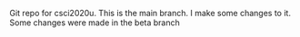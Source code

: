 Git repo for csci2020u.
This is the main branch.
I make some changes to it.
Some changes were made in the beta branch
